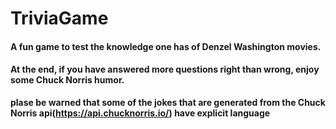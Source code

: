 # TriviaGame
#### A fun game to test the knowledge one has of Denzel Washington movies.
#### At the end, if you have answered more questions right than wrong, enjoy some Chuck Norris humor.
**plase be warned that some of the jokes that are generated from the Chuck Norris api(https://api.chucknorris.io/) have explicit language**
